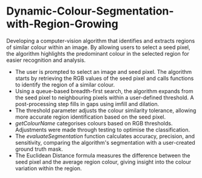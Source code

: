 # Dynamic-Colour-Segmentation-with-Region-Growing

Developing a computer-vision algorithm that identifies and extracts regions of similar colour within an image. By allowing users to select a seed pixel, the algorithm highlights the predominant colour in the selected region for easier recognition and analysis.

- The user is prompted to select an image and seed pixel. The algorithm starts by retrieving the RGB values of the seed pixel and calls functions to identify the region of a similar colour.
- Using a queue-based breadth-first search, the algorithm expands from the seed pixel to neighbouring pixels within a user-defined threshold. A post-processing step fills in gaps using imfill and dilation.
- The threshold parameter adjusts the colour similarity tolerance, allowing more accurate region identification based on the seed pixel.
- *getColourName* categorises colours based on RGB thresholds. Adjustments were made through testing to optimise the classification.
- The *evaluateSegmentation* function calculates accuracy, precision, and sensitivity, comparing the algorithm's segmentation with a user-created ground truth mask.
- The Euclidean Distance formula measures the difference between the seed pixel and the average region colour, giving insight into the colour variation within the region.
